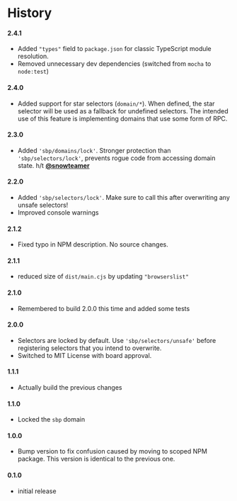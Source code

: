 # History

#### 2.4.1

- Added `"types"` field to `package.json` for classic TypeScript module resolution.
- Removed unnecessary dev dependencies (switched from `mocha` to `node:test`)

#### 2.4.0

- Added support for star selectors (`domain/*`). When defined, the star selector
  will be used as a fallback for undefined selectors. The intended use of this
  feature is implementing domains that use some form of RPC.

#### 2.3.0

- Added `'sbp/domains/lock'`. Stronger protection than `'sbp/selectors/lock'`, prevents rogue code from accessing domain state. h/t **[@snowteamer](https://github.com/okTurtles/sbp-js/pull/4)**

#### 2.2.0

- Added `'sbp/selectors/lock'`. Make sure to call this after overwriting any unsafe selectors!
- Improved console warnings

#### 2.1.2

- Fixed typo in NPM description. No source changes.

#### 2.1.1

- reduced size of `dist/main.cjs` by updating `"browserslist"`

#### 2.1.0

- Remembered to build 2.0.0 this time and added some tests

#### 2.0.0

- Selectors are locked by default. Use `'sbp/selectors/unsafe'` before registering selectors that you intend to overwrite.
- Switched to MIT License with board approval.

#### 1.1.1

- Actually build the previous changes

#### 1.1.0

- Locked the `sbp` domain

#### 1.0.0

- Bump version to fix confusion caused by moving to scoped NPM package. This version is identical to the previous one.

#### 0.1.0

- initial release
